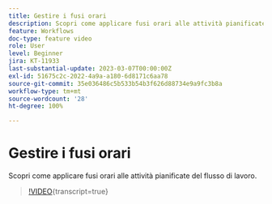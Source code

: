 ```yaml
---
title: Gestire i fusi orari
description: Scopri come applicare fusi orari alle attività pianificate del flusso di lavoro.
feature: Workflows
doc-type: feature video
role: User
level: Beginner
jira: KT-11933
last-substantial-update: 2023-03-07T00:00:00Z
exl-id: 51675c2c-2022-4a9a-a180-6d8171c6aa78
source-git-commit: 35e036486c5b533b54b3f626d88734e9a9fc3b8a
workflow-type: tm+mt
source-wordcount: '28'
ht-degree: 100%

---
```


# Gestire i fusi orari

Scopri come applicare fusi orari alle attività pianificate del flusso di lavoro.

>[!VIDEO](https://video.tv.adobe.com/v/3416040?quality=12&learn=on){transcript=true}
